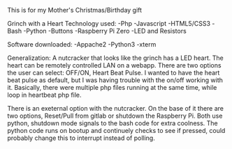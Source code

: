 This is for my Mother's Christmas/Birthday gift

Grinch with a Heart
Technology used:
    -Php
    -Javascript
    -HTML5/CSS3
    -Bash
    -Python
    -Buttons
    -Raspberry Pi Zero
    -LED and Resistors

Software downloaded:
    -Appache2
    -Python3
    -xterm 
    
Generalization: A nutcracker that looks like the grinch has a LED heart. The heart can be remotely controlled LAN on a webapp. 
There are two options the user can select: OFF/ON, Heart Beat Pulse. I wanted to have the heart beat pulse as default, but I was having
trouble with the on/off working with it. Basically, there were multiple php files running at the same time, while loop in heartbeat php file.

There is an exeternal option with the nutcracker. On the base of it there are two options, Reset/Pull from gitlab or shutdown the Raspberry Pi.
Both use python, shutdown mode signals to the bash code for extra coolness. The python code runs on bootup and continuely checks to see if pressed, 
could probably change this to interrupt instead of polling.
